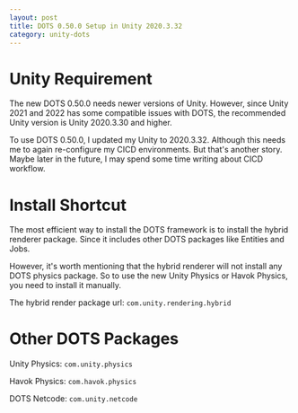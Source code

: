 ```yaml
---
layout: post
title: DOTS 0.50.0 Setup in Unity 2020.3.32
category: unity-dots
---
```


# Unity Requirement

The new DOTS 0.50.0 needs newer versions of Unity. However, since Unity 2021 and 2022 has some compatible issues with DOTS, the recommended Unity version is Unity 2020.3.30 and higher.

To use DOTS 0.50.0, I updated my Unity to 2020.3.32. Although this needs me to again re-configure my CICD environments. But that's another story. Maybe later in the future, I may spend some time writing about CICD workflow.

# Install Shortcut

The most efficient way to install the DOTS framework is to install the hybrid renderer package. Since it includes other DOTS packages like Entities and Jobs. 

However, it's worth mentioning that the hybrid renderer will not install any DOTS physics package. So to use the new Unity Physics or Havok Physics, you need to install it manually.

The hybrid render package url: `com.unity.rendering.hybrid`

# Other DOTS Packages

Unity Physics: `com.unity.physics`

Havok Physics: `com.havok.physics`

DOTS Netcode: `com.unity.netcode`